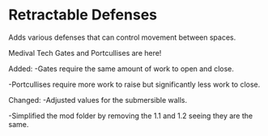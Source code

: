 # Retractable Defenses
Adds various defenses that can control movement between spaces.

Medival Tech Gates and Portcullises are here!

Added:
-Gates require the same amount of work to open and close.

-Portcullises require more work to raise but significantly less work to close.

Changed:
-Adjusted values for the submersible walls.

-Simplified the mod folder by removing the 1.1 and 1.2 seeing they are the same.

